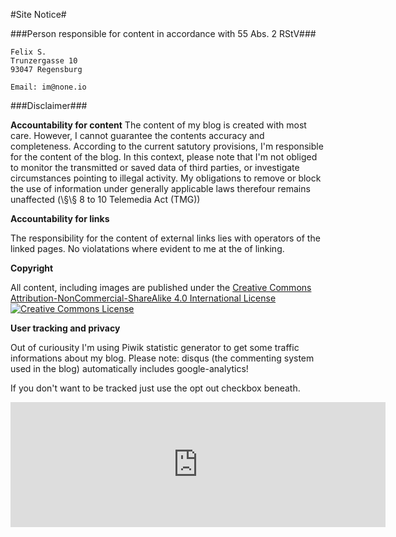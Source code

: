 #Site Notice#


###Person responsible for content in accordance with 55 Abs. 2 RStV###


    Felix S.
    Trunzergasse 10
    93047 Regensburg

    Email: im@none.io

###Disclaimer###

**Accountability for content**
The content of my blog is created with most care. However, I cannot guarantee the contents accuracy and completeness. According to the current satutory provisions, I\'m responsible for the content of the blog. In this context, please note that I\'m not obliged to monitor the transmitted or saved data of third parties, or investigate circumstances pointing to illegal activity. My obligations to remove or block the use of information under generally applicable laws therefour remains unaffected (\§\§ 8 to 10 Telemedia Act (TMG)) 

**Accountability for links**

The responsibility for the content of external links lies with operators of the linked pages. No violatations where evident to me at the of linking.


**Copyright**

<div>
All content, including images are published under the <a rel="license" href="http://creativecommons.org/licenses/by-nc-sa/4.0/">Creative Commons Attribution-NonCommercial-ShareAlike 4.0 International License

<a rel="license" href="http://creativecommons.org/licenses/by-nc-sa/4.0/">
    <img class="pull-center" alt="Creative Commons License" style="border-width:0" src="http://i.creativecommons.org/l/by-nc-sa/4.0/88x31.png" />
</a>
</div>

**User tracking and privacy**

Out of curiousity I\'m using Piwik statistic generator to get some traffic informations about my blog. Please note: disqus (the commenting system used in the blog) automatically includes google-analytics!

If you don\'t want to be tracked just use the opt out checkbox beneath.


<iframe style="border: 0; height: 200px; width: 600px;" src="http://none.io/piwik/index.php?module=CoreAdminHome&action=optOut&language=en"></iframe> 
